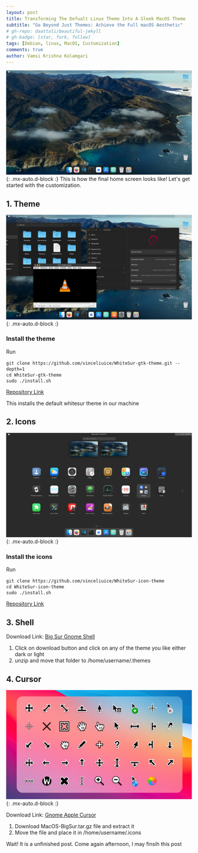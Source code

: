```yaml
---
layout: post
title: Transforming The Defualt Linux Theme Into A Sleek MacOS Theme
subtitle: "Go Beyond Just Themes: Achieve the Full macOS Aesthetic"
# gh-repo: daattali/beautiful-jekyll
# gh-badge: [star, fork, follow]
tags: [Debian, linux, MacOS, Customization]
comments: true
author: Vamsi Krishna Kolamgari
---
```


![Final Home Page](../assets/img/MacOS_Post/HomePage.png){: .mx-auto.d-block :}
This is how the final home screen looks like! Let's get started with the customization.


## 1. Theme

![Theme](../assets/img/MacOS_Post/Theme.png){: .mx-auto.d-block :}

### Install the theme

Run 
```
git clone https://github.com/vinceliuice/WhiteSur-gtk-theme.git --depth=1 
cd WhiteSur-gtk-theme
sudo ./install.sh
```

[Repository Link](https://github.com/vinceliuice/WhiteSur-gtk-theme.git)

This installs the default whitesur theme in our machine


## 2. Icons

![Icons](../assets/img/MacOS_Post/Icons.png){: .mx-auto.d-block :}

### Install the icons
Run 
```
git clone https://github.com/vinceliuice/WhiteSur-icon-theme
cd WhiteSur-icon-theme
sudo ./install.sh
```
[Repository Link](https://github.com/vinceliuice/WhiteSur-icon-theme)

## 3. Shell 

Download Link: [Big Sur Gnome Shell](https://www.gnome-look.org/p/1429633/)

1. Click on download button and click on any of the theme you like either dark or light
2. unzip and move that folder to /home/username/.themes

## 4. Cursor

![Cursor](../assets/img/MacOS_Post/cursor.png){: .mx-auto.d-block :}


Download Link: [Gnome Apple Cursor](https://www.gnome-look.org/p/1408466/)

1. Download MacOS-BigSur.tar.gz file and extract it
2. Move the file and place it in /home/username/.icons

Wait! It is a unfinished post. Come again afternoon, I may finsih this post



